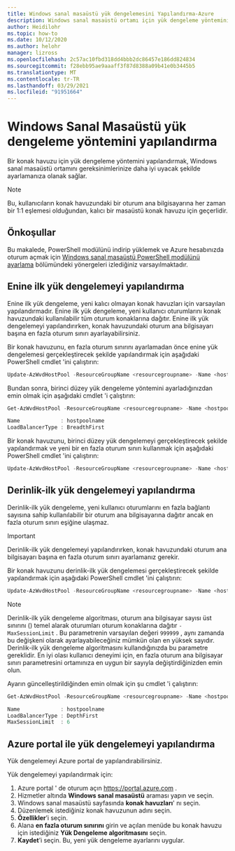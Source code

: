 ```yaml
---
title: Windows sanal masaüstü yük dengelemesini Yapılandırma-Azure
description: Windows sanal masaüstü ortamı için yük dengeleme yöntemini yapılandırma.
author: Heidilohr
ms.topic: how-to
ms.date: 10/12/2020
ms.author: helohr
manager: lizross
ms.openlocfilehash: 2c57ac10fbd318dd4bbb2dc86457e186dd824834
ms.sourcegitcommit: f28ebb95ae9aaaff3f87d8388a09b41e0b3445b5
ms.translationtype: MT
ms.contentlocale: tr-TR
ms.lasthandoff: 03/29/2021
ms.locfileid: "91951664"
---
```

# <a name="configure-the-windows-virtual-desktop-load-balancing-method"></a>Windows Sanal Masaüstü yük dengeleme yöntemini yapılandırma

Bir konak havuzu için yük dengeleme yöntemini yapılandırmak, Windows sanal masaüstü ortamını gereksinimlerinize daha iyi uyacak şekilde ayarlamanıza olanak sağlar.

>[!NOTE]
> Bu, kullanıcıların konak havuzundaki bir oturum ana bilgisayarına her zaman bir 1:1 eşlemesi olduğundan, kalıcı bir masaüstü konak havuzu için geçerlidir.

## <a name="prerequisites"></a>Önkoşullar

Bu makalede, PowerShell modülünü indirip yüklemek ve Azure hesabınızda oturum açmak için [Windows sanal masaüstü PowerShell modülünü ayarlama](powershell-module.md) bölümündeki yönergeleri izlediğiniz varsayılmaktadır.

## <a name="configure-breadth-first-load-balancing"></a>Enine ilk yük dengelemeyi yapılandırma

Enine ilk yük dengeleme, yeni kalıcı olmayan konak havuzları için varsayılan yapılandırmadır. Enine ilk yük dengeleme, yeni kullanıcı oturumlarını konak havuzundaki kullanılabilir tüm oturum konaklarına dağıtır. Enine ilk yük dengelemeyi yapılandırırken, konak havuzundaki oturum ana bilgisayarı başına en fazla oturum sınırı ayarlayabilirsiniz.

Bir konak havuzunu, en fazla oturum sınırını ayarlamadan önce enine yük dengelemesi gerçekleştirecek şekilde yapılandırmak için aşağıdaki PowerShell cmdlet 'ini çalıştırın:

```powershell
Update-AzWvdHostPool -ResourceGroupName <resourcegroupname> -Name <hostpoolname> -LoadBalancerType 'BreadthFirst'
```

Bundan sonra, birinci düzey yük dengeleme yöntemini ayarladığınızdan emin olmak için aşağıdaki cmdlet 'i çalıştırın:

```powershell
Get-AzWvdHostPool -ResourceGroupName <resourcegroupname> -Name <hostpoolname> | format-list Name, LoadBalancerType

Name             : hostpoolname
LoadBalancerType : BreadthFirst
```

Bir konak havuzunu, birinci düzey yük dengelemeyi gerçekleştirecek şekilde yapılandırmak ve yeni bir en fazla oturum sınırı kullanmak için aşağıdaki PowerShell cmdlet 'ini çalıştırın:

```powershell
Update-AzWvdHostPool -ResourceGroupName <resourcegroupname> -Name <hostpoolname> -LoadBalancerType 'BreadthFirst' -MaxSessionLimit ###
```

## <a name="configure-depth-first-load-balancing"></a>Derinlik-ilk yük dengelemeyi yapılandırma

Derinlik-ilk yük dengeleme, yeni kullanıcı oturumlarını en fazla bağlantı sayısına sahip kullanılabilir bir oturum ana bilgisayarına dağıtır ancak en fazla oturum sınırı eşiğine ulaşmaz.

>[!IMPORTANT]
>Derinlik-ilk yük dengelemeyi yapılandırırken, konak havuzundaki oturum ana bilgisayarı başına en fazla oturum sınırı ayarlamanız gerekir.

Bir konak havuzunu derinlik-ilk yük dengelemesi gerçekleştirecek şekilde yapılandırmak için aşağıdaki PowerShell cmdlet 'ini çalıştırın:

```powershell
Update-AzWvdHostPool -ResourceGroupName <resourcegroupname> -Name <hostpoolname> -LoadBalancerType 'DepthFirst' -MaxSessionLimit ###
```

>[!NOTE]
> Derinlik-ilk yük dengeleme algoritması, oturum ana bilgisayar sayısı üst sınırını () temel alarak oturumları oturum konaklarına dağıtır `-MaxSessionLimit` . Bu parametrenin varsayılan değeri `999999` , aynı zamanda bu değişkeni olarak ayarlayabileceğiniz mümkün olan en yüksek sayıdır. Derinlik-ilk yük dengeleme algoritmasını kullandığınızda bu parametre gereklidir. En iyi olası kullanıcı deneyimi için, en fazla oturum ana bilgisayar sınırı parametresini ortamınıza en uygun bir sayıyla değiştirdiğinizden emin olun.

Ayarın güncelleştirildiğinden emin olmak için şu cmdlet 'i çalıştırın:

```powershell
Get-AzWvdHostPool -ResourceGroupName <resourcegroupname> -Name <hostpoolname> | format-list Name, LoadBalancerType, MaxSessionLimit

Name             : hostpoolname
LoadBalancerType : DepthFirst
MaxSessionLimit  : 6
```

## <a name="configure-load-balancing-with-the-azure-portal"></a>Azure portal ile yük dengelemeyi yapılandırma

Yük dengelemeyi Azure portal de yapılandırabilirsiniz.

Yük dengelemeyi yapılandırmak için:

1. Azure portal ' de oturum açın https://portal.azure.com .
2. Hizmetler altında **Windows sanal masaüstü** araması yapın ve seçin.
3. Windows sanal masaüstü sayfasında **konak havuzları**' nı seçin.
4. Düzenlemek istediğiniz konak havuzunun adını seçin.
5. **Özellikler**’i seçin.
6. Alana **en fazla oturum sınırını** girin ve açılan menüde bu konak havuzu için istediğiniz **Yük Dengeleme algoritmasını** seçin.
7. **Kaydet**’i seçin. Bu, yeni yük dengeleme ayarlarını uygular.